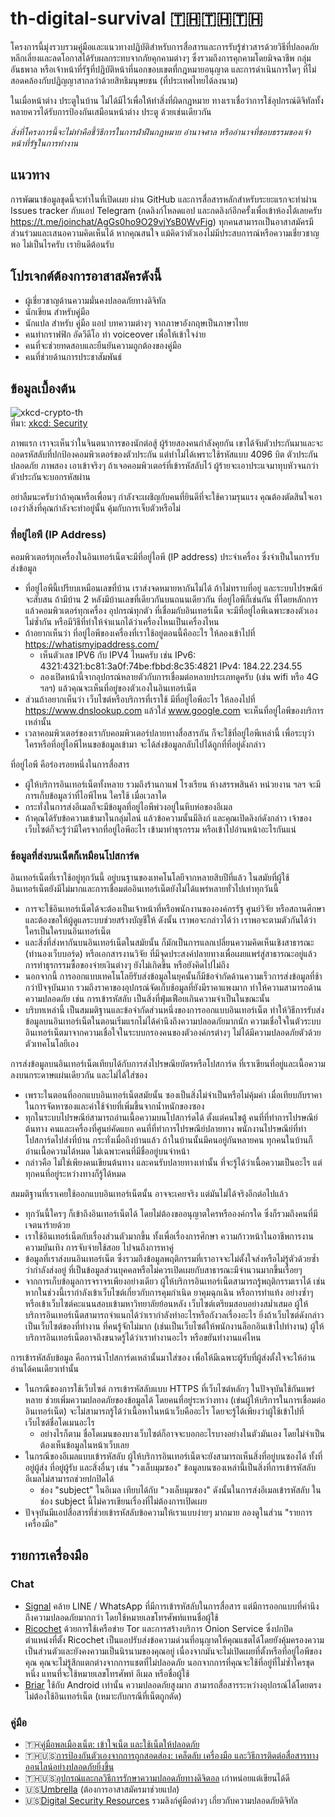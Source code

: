 # th-digital-survival 🇹🇭🇹🇭🇹🇭

โครงการนี้มุ่งรวบรวมคู่มือและแนวทางปฏิบัติสำหรับการสื่อสารและการรับรู้ข่าวสารด้วยวิธีที่ปลอดภัย หลีกเลี่ยงและลดโอกาสได้รับผลกระทบจากภัยคุกคามต่างๆ ซึ่งรวมถึงการคุกคามโดยมิจฉาชีพ กลุ่มอันธพาล หรือเจ้าหน้าที่รัฐที่ปฏิบัติหน้าที่นอกขอบเขตที่กฎหมายอนุญาต และการดำเนินการใดๆ ที่ไม่สอดคล้องกับปฏิญญาสากลว่าด้วยสิทธิมนุษยชน (ที่ประเทศไทยได้ลงนาม)

ในเมื่อหน้าต่าง ประตูในบ้าน ไม่ได้มีไว้เพื่อให้ทำสิ่งที่ผิดกฎหมาย ทางเราเชื่อว่าการใช้อุปกรณ์ดิจิทัลทั้งหลายควรได้รับการป้องกันเสมือนหน้าต่าง ประตู ด้วยเช่นเดียวกัน

*สิ่งที่โครงการนี้จะไม่ทำคือชี้วิธีการในการฝ่าฝืนกฎหมาย อำนาจศาล หรืออำนาจที่ชอบธรรมของเจ้าหน้าที่รัฐในการทำงาน*

## แนวทาง

การพัฒนาข้อมูลชุดนี้จะทำในที่เปิดเผย ผ่าน GitHub และการสื่อสารหลักสำหรับระยะแรกจะทำผ่าน Issues tracker กับแอป Telegram (กดลิงก์โหลดแอป และกดลิงก์อีกครั้งเพื่อเข้าห้องได้เลยครับ https://t.me/joinchat/AgGs0ho9O29vjYsB0WvFig) ทุกคนสามารถเป็นอาสาสมัครมีส่วนร่วมและเสนอความคิดเห็นได้ หากคุณสนใจ แม้คิดว่าตัวเองไม่มีประสบการณ์หรือความเชี่ยวชาญพอ ไม่เป็นไรครับ เรายินดีต้อนรับ

## โปรเจกต์ต้องการอาสาสมัครดังนี้

* ผู้เชี่ยวชาญด้านความมั่นคงปลอดภัยทางดิจิทัล
* นักเขียน สำหรับคู่มือ
* นักแปล สำหรับ คู่มือ แอป บทความต่างๆ จากภาษาอังกฤษเป็นภาษาไทย
* คนทำกราฟฟิก อัดวีดีโอ ทำ voiceover เพื่อให้เข้าใจง่าย
* คนที่จะช่วยทดสอบและยืนยันความถูกต้องของคู่มือ
* คนที่ช่วยด้านการประชาสัมพันธ์

## ข้อมูลเบื้องต้น

![xkcd-crypto-th](https://user-images.githubusercontent.com/3682634/75450354-39a5df00-59a1-11ea-8c72-59ec66ec6133.png)\
ที่มา: [xkcd: Security](https://www.xkcd.com/538/)

ภาพแรก เราจะเห็นว่าในจินตนาการของนักต่อสู้ ผู้ร้ายสองคนกำลังคุยกัน เขาได้จับตัวประกันมาและจะถอดรหัสลับที่ปกป้องคอมพิวเตอร์ของตัวประกัน แต่ทำไม่ได้เพราะใช้รหัสแบบ 4096 บิต ตัวประกันปลอดภัย ภาพสอง เอาเข้าจริงๆ ถ้าเจอคอมพิวเตอร์ที่เข้ารหัสลับไว้ ผู้ร้ายจะเอาประแจมาทุบหัวจนกว่าตัวประกันจะบอกรหัสผ่าน

อย่าลืมนะครับว่าถ้าคุณหรือเพื่อนๆ กำลังจะเผชิญกับคนที่ยินดีที่จะใช้ความรุนแรง คุณต้องตัดสินใจเอาเองว่าสิ่งที่คุณกำลังจะทำอยู่นั้น คุ้มกับการเจ็บตัวหรือไม่

### ที่อยู่ไอพี (IP Address)

คอมพิวเตอร์ทุกเครื่องในอินเทอร์เน็ตจะมีที่อยู่ไอพี (IP address) ประจำเครื่อง ซึ่งจำเป็นในการรับส่งข้อมูล
- ที่อยู่ไอพีนี้เปรียบเหมือนเลขที่บ้าน เราส่งจดหมายหากันไม่ได้ ถ้าไม่ทราบที่อยู่ และระบบไปรษณีย์จะสับสน ถ้ามีบ้าน 2 หลังมีบ้านเลขที่เดียวกันบนถนนเดียวกัน ที่อยู่ไอพีก็เช่นกัน ที่โดยหลักการแล้วคอมพิวเตอร์ทุกเครื่อง อุปกรณ์ทุกตัว ที่เชื่อมกับอินเทอร์เน็ต จะมีที่อยู่ไอพีเฉพาะของตัวเอง ไม่ซ้ำกัน หรือมีวิธีที่ทำให้จำแนกได้ว่าเครื่องไหนเป็นเครื่องไหน
- ถ้าอยากเห็นว่า ที่อยู่ไอพีของเครื่องที่เราใช้อยู่ตอนนี้คืออะไร ให้ลองเข้าไปที่ https://whatismyipaddress.com/
  - เห็นตัวเลข IPV6 กับ IPV4 ไหมครับ เช่น IPv6: 4321:4321:bc81:3a0f:74be:fbbd:8c35:4821 IPv4: 184.22.234.55
  - ลองเปิดหน้านี้จากอุปกรณ์หลายตัวกับการเชื่อมต่อหลายประเภทดูครับ (เช่น wifi หรือ 4G ฯลฯ) แล้วคุณจะเห็นที่อยู่ของตัวเองในอินเทอร์เน็ต
- ส่วนถ้าอยากเห็นว่า เว็บไซต์หรือบริการที่เราใช้ มีที่อยู่ไอพีอะไร ให้ลองไปที่ https://www.dnslookup.com แล้วใส่ www.google.com จะเห็นที่อยู่ไอพีของบริการเหล่านั้น
- เวลาคอมพิวเตอร์ของเรากับคอมพิวเตอร์ปลายทางสื่อสารกัน ก็จะใช้ที่อยู่ไอพีเหล่านี้ เพื่อระบุว่า ใครหรือที่อยู่ไอพีไหนขอข้อมูลเข้ามา จะได้ส่งข้อมูลกลับไปได้ถูกที่ที่อยู่ดังกล่าว

ที่อยู่ไอพี คือร่องรอยหนึ่งในการสื่อสาร
- ผู้ให้บริการอินเทอร์เน็ตทั้งหลาย รวมถึงร้านกาแฟ โรงเรียน ห้างสรรพสินค้า หน่วยงาน ฯลฯ จะมีการเก็บข้อมูลว่าที่ไอพีไหน ใครใช้ เมื่อเวลาใด
- กระทั่งในการส่งอีเมลก็จะมีข้อมูลที่อยู่ไอพีพ่วงอยู่ในหีบห่อของอีเมล
- ถ้าคุณได้รับข้อความเข้ามาในกลุ่มไลน์ แล้วข้อความนั้นมีลิงก์ และคุณเปิดลิงก์ดังกล่าว เจ้าของเว็บไซต์ก็จะรู้ว่ามีใครจากที่อยู่ไอพีอะไร เข้ามาทำธุรกรรม หรือเข้าไปอ่านหน้าอะไรกันแน่

### ข้อมูลที่ส่งบนเน็ตก็เหมือนโปสการ์ด

อินเทอร์เน็ตที่เราใช้อยู่ทุกวันนี้ อยู่บนฐานของเทคโนโลยีจากหลายสิบปีที่แล้ว ในสมัยที่ผู้ใช้อินเทอร์เน็ตยังมีไม่มากและการเชื่อมต่ออินเทอร์เน็ตยังไม่ได้แพร่หลายทั่วไปเท่าทุกวันนี้ 
- การจะใช้อินเทอร์เน็ตได้จะต้องเป็นเจ้าหน้าที่หรือพนักงานขององค์กรรัฐ ศูนย์วิจัย หรือสถานศึกษา และต้องขอให้ผู้ดูแลระบบช่วยสร้างบัญชีให้ ดังนั้น เราพอจะกล่าวได้ว่า เราพอจะตามตัวกันได้ว่าใครเป็นใครบนอินเทอร์เน็ต
- และสิ่งที่ส่งหากันบนอินเทอร์เน็ตในสมัยนั้น ก็มักเป็นการแลกเปลี่ยนความคิดเห็นเชิงสาธารณะ (ทำนองเว็บบอร์ด) หรือเอกสารงานวิจัย ที่มีจุดประสงค์ปลายทางเพื่อเผยแพร่สู่สาธารณะอยู่แล้ว การทำธุรกรรมซื้อของจ่ายเงินต่างๆ ยังไม่เกิดขึ้น หรือยังคิดไปไม่ถึง
- นอกจากนี้ การออกแบบเทคโนโลยีรับส่งข้อมูลในยุคนั้นก็มีข้อจำกัดด้านความเร็วการส่งข้อมูลที่ช้ากว่าปัจจุบันมาก รวมถึงราคาของอุปกรณ์จัดเก็บช้อมูลที่ยังมีราคาแพงมาก ทำให้ความสามารถด้านความปลอดภัย เช่น การเข้ารหัสลับ เป็นสิ่งที่ฟุ่มเฟือยเกินความจำเป็นในขณะนั้น
- บริบทเหล่านี้ เป็นสมมติฐานและข้อจำกัดส่วนหนึ่งของการออกแบบอินเทอร์เน็ต ทำให้วิธีการรับส่งข้อมูลบนอินเทอร์เน็ตในตอนเริ่มแรกไม่ได้คำนึงถึงความปลอดภัยมากนัก ความเชื่อใจในตัวระบบอินเทอร์เน็ตมาจากความเชื่อใจในระบบกรองคนของตัวองค์กรต่างๆ ไม่ได้มีความปลอดภัยตัวด้วยตัวเทคโนโลยีเอง

การส่งข้อมูลบนอินเทอร์เน็ตเทียบได้กับการส่งไปรษณียบัตรหรือโปสการ์ด ที่เราเขียนที่อยู่และเนื้อความลงบนกระดาษแผ่นเดียวกัน และไม่ได้ใส่ซอง 
- เพราะในตอนที่ออกแบบอินเทอร์เน็ตสมัยนั้น ซองเป็นสิ่งไม่จำเป็นหรือไม่คุ้มค่า เมื่อเทียบกับราคาในการจัดหาซองและค่าใช้จ่ายที่เพิ่มขึ้นจากน้ำหนักของซอง
- ทุกในระบบไปรษณีย์สามารถอ่านเนื้อความบนโปสการ์ดได้ ตั้งแต่คนไขตู้ คนที่ที่ทำการไปรษณีย์ต้นทาง คนและเครื่องที่ศูนย์คัดแยก คนที่ที่ทำการไปรษณีย์ปลายทาง พนักงานไปรษณีย์ที่ทำโปสการ์ดไปส่งที่บ้าน กระทั่งเมื่อถึงบ้านแล้ว ถ้าในบ้านนั้นมีคนอยู่กันหลายคน ทุกคนในบ้านก็อ่านเนื้อความได้หมด ไม่เฉพาะคนที่มีชื่ออยู่บนจ่าหน้า
- กล่าวคือ ไม่ใช่เพียงคนเขียนต้นทาง และคนรับปลายทางเท่านั้น ที่จะรู้ได้ว่าเนื้อความเป็นอะไร แต่ทุกคนที่อยู่ระหว่างทางก็รู้ได้หมด

สมมติฐานที่เราเคยใช้ออกแบบอินเทอร์เน็ตนั้น อาจจะเคยจริง แต่มันไม่ได้จริงอีกต่อไปแล้ว
- ทุกวันนี้ใครๆ ก็เข้าถึงอินเทอร์เน็ตได้ โดยไม่ต้องขออนุญาตใครหรือองค์กรใด ซึ่งก็รวมถึงคนที่มีเจตนาร้ายด้วย
- เราใช้อินเทอร์เน็ตกับเรื่องส่วนตัวมากขึ้น ทั้งเพื่อเรื่องการศึกษา ความก้าวหน้าในอาชีพการงาน ความบันเทิง การจับจ่ายใช้สอย ไปจนถึงการหาคู่
- ข้อมูลที่เราส่งบนอินเทอร์เน็ต ซึ่งรวมถึงข้อมูลพฤติกรรมที่เราอาจจะไม่ตั้งใจส่งหรือไม่รู้ตัวด้วยซ้ำว่ากำลังส่งอยู่ ที่เป็นข้อมูลส่วนบุคคลหรือไม่ควรเปิดเผยกับสาธารณะมีจำนวนมากขึ้นเรื่อยๆ
- จากการเก็บข้อมูลการจราจรเพียงอย่างเดียว ผู้ให้บริการอินเทอร์เน็ตสามารถรู้พฤติกรรมเราได้ เช่น หากในช่วงนี้เรากำลังเข้าเว็บไซต์เกี่ยวกับการคุมกำเนิด ยาคุมฉุกเฉิน หรือการทำแท้ง อย่างซ้ำๆ หรือเข้าเว็บไซต์คะแนนสอบเข้ามหาวิทยาลัยย้อนหลัง เว็บไซต์เตรียมสอบอย่างสม่ำเสมอ ผู้ให้บริการอินเทอร์เน็ตสามารถจำแนกได้ว่าเรากำลังทำอะไรหรือกังวลเรื่องอะไร ยิ่งถ้าเว็บไซต์ดังกล่าวเป็นเว็บไซต์ของที่ทำงาน ที่คนรู้จักไม่มาก (เช่นเป็นเว็บไซต์ให้พนักงานล็อกอินเข้าไปทำงาน) ผู้ให้บริการอินเทอร์เน็ตอาจถึงขนาดรู้ได้ว่าเราทำงานอะไร หรือขยันทำงานแค่ไหน

การเข้ารหัสลับข้อมูล คือการนำโปสการ์ดเหล่านั้นมาใส่ซอง เพื่อให้มีเฉพาะผู้รับที่ผู้ส่งตั้งใจจะให้อ่านอ่านได้คนเดียวเท่านั้น
- ในกรณีของการใช้เว็บไซต์ การเข้ารหัสลับแบบ HTTPS ที่เว็บไซต์หลักๆ ในปัจจุบันใช้กันแพร่หลาย ช่วยเพิ่มความปลอดภัยของข้อมูลได้ โดยคนที่อยู่ระหว่างทาง (เข่นผู้ให้บริการในการเชื่อมต่ออินเทอร์เน็ต) จะไม่สามารถรู้ได้ว่าเนื้อหาในหน้าเว็บคืออะไร โดยจะรู้ได้เพียงว่าผู้ใช้เข้าไปที่เว็บไซต์ชื่อโดเมนอะไร
  - อย่างไรก็ตาม ชื่อโดเมนของบางเว็บไซต์ก็อาจจะบอกอะไรบางอย่างในตัวมันเอง โดยไม่จำเป็นต้องเห็นข้อมูลในหน้าเว็บเลย
- ในกรณีของอีเมลแบบเข้ารหัสลับ ผู้ให้บริการอินเทอร์เน็ตจะยังสามารถเห็นสิ่งที่อยู่บนซองได้ ทั้งที่อยู่ผู้ส่ง ที่อยู่ผู้รับ และสิ่งอื่นๆ เช่น "วงเล็บมุมซอง" ข้อมูลบนซองเหล่านี้เป็นสิ่งที่การเข้ารหัสลับอีเมลไม่สามารถช่วยปกปิดได้
  - ช่อง "subject" ในอีเมล เทียบได้กับ "วงเล็บมุมซอง" ดังนั้นในการส่งอีเมลเข้ารหัสลับ ในช่อง subject นี้ไม่ควรเขียนเรื่องที่ไม่ต้องการเปิดเผย
- ปัจจุบันมีแอปสื่อสารที่ช่วยเข้ารหัสลับข้อความให้เราแบบง่ายๆ มากมาย ลองดูในส่วน "รายการเครื่องมือ"


## รายการเครื่องมือ

### Chat
* [Signal](https://signal.org/) คล้าย LINE / WhatsApp ที่มีการเข้ารหัสลับในการสื่อสาร แต่มีการออกแบบที่คำนึงถึงความปลอดภัยมากกว่า โดยใช้หมายเลขโทรศัพท์แทนชื่อผู้ใช้
* [Ricochet](https://ricochet.im/) ด้วยการใช้เครือข่าย Tor และการสร้างบริการ Onion Service ซึ่งปกปิดตำแหน่งที่ตั้ง Ricochet เป็นแอปรับส่งข้อความด่วนที่อนุญาตให้คุณแชตได้โดยยังคุ้มครองความเป็นส่วนตัวและยังคงความเป็นนิรนามของคุณอยู่ เนื่องจากมันจะไม่เปิดเผยที่ตั้งหรือที่อยู่ไอพีของคุณ คุณจะไม่รู้สึกแตกต่างจากการแชตที่ไม่ปลอดภัย นอกจากการที่คุณจะใช้ที่อยู่ที่ไม่ซ้ำใครชุดหนึ่ง แทนที่จะใช้หมายเลขโทรศัพท์ อีเมล หรือชื่อผู้ใช้
* [Briar](https://briarproject.org/) ใช้กับ Android เท่านั้น ความปลอดภัยสูงมาก สามารถสื่อสารระหว่างอุปกรณ์ได้โดยตรง ไม่ต้องใช้อินเทอร์เน็ต (เหมาะกับกรณีที่เน็ตถูกตัด)

### คู่มือ
* 🇹🇭[คู่มือพลเมืองเน็ต: เข้าใจเน็ต และใช้เน็ตให้ปลอดภัย](https://thainetizen.org/docs/netizen-handbook-safe-internet/)
* 🇹🇭🇺🇸[การป้องกันตัวเองจากการถูกสอดส่อง: เคล็ดลับ เครื่องมือ และวิธีการติดต่อสื่อสารทางออนไลน์อย่างปลอดภัยยิ่งขึ้น](https://ssd.eff.org/th)
* 🇹🇭🇺🇸[อุปกรณ์และกลวิธีการรักษาความปลอดภัยทางดิจิตอล](https://securityinabox.org/th/) เก่าหน่อยแต่เขียนได้ดี
* 🇺🇸[Umbrella](https://secfirst.org/umbrella/) (ต้องการอาสาสมัครมาช่วยแปล)
* 🇺🇸[Digital Security Resources](https://www.frontlinedefenders.org/en/digital-security-resources) รวมลิงก์คู่มือต่างๆ เกี่ยวกับความปลอดภัยดิจิทัล
